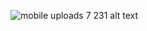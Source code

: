 ![mobile uploads 7 231](https://user-images.githubusercontent.com/89703188/131230887-2fbc951f-2d81-45fa-8617-93ab35cd8f0f.jpg)
alt text
